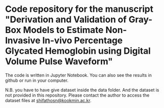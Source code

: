 # Code repository for the manuscript "Derivation and Validation of Gray-Box Models to Estimate Non-Invasive In-vivo Percentage Glycated Hemoglobin using Digital Volume Pulse Waveform"

The code is written in Jupyter Notebook. You can also see the results in github or run in your computer.

N.B. you have to have give dataset inside the data folder. And the dataset is not provided in this repository. Please contact the author to access the dataset files at shifathosn@kookmin.ac.kr.
